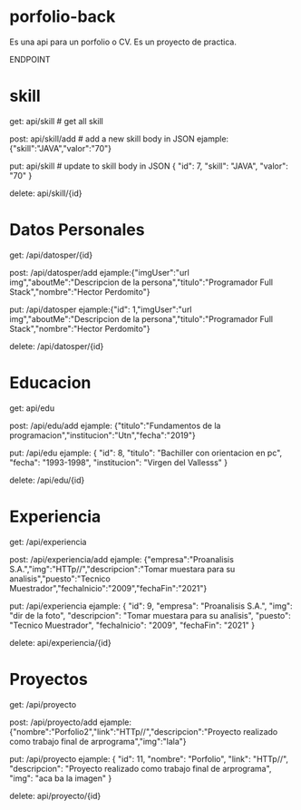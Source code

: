 # porfolio-back
Es una api para un porfolio o CV. Es un proyecto de practica.

ENDPOINT

# skill

get: api/skill # get all skill

post: api/skill/add # add a new skill
      body in JSON
      ejample:{"skill":"JAVA","valor":"70"}

put: api/skill # update to skill
       body in JSON
        {
        "id": 7,
        "skill": "JAVA",
        "valor": "70"
        }
        
 delete: api/skill/{id}
 
 # Datos Personales

get: /api/datosper/{id}
 
 post: /api/datosper/add ejample:{"imgUser":"url img","aboutMe":"Descripcion de la persona","titulo":"Programador Full Stack","nombre":"Hector Perdomito"}
 
 put: /api/datosper ejample:{"id": 1,"imgUser":"url img","aboutMe":"Descripcion de la persona","titulo":"Programador Full Stack","nombre":"Hector Perdomito"}
 
 delete: /api/datosper/{id}

# Educacion

get: api/edu

post: /api/edu/add ejample: {"titulo":"Fundamentos de la programacion","institucion":"Utn","fecha":"2019"}

put:  /api/edu ejample: {
        "id": 8,
        "titulo": "Bachiller con orientacion en pc",
        "fecha": "1993-1998",
        "institucion": "Virgen del Vallesss"
    }
    
delete: /api/edu/{id}


# Experiencia

get: /api/experiencia

post: /api/experiencia/add ejample: {"empresa":"Proanalisis S.A.","img":"HTTp//","descripcion":"Tomar muestara para su analisis","puesto":"Tecnico    Muestrador","fechaInicio":"2009","fechaFin":"2021"}

put: /api/experiencia  ejample: {
        "id": 9,
        "empresa": "Proanalisis S.A.",
        "img": "dir de la foto",
        "descripcion": "Tomar muestara para su analisis",
        "puesto": "Tecnico Muestrador",
        "fechaInicio": "2009",
        "fechaFin": "2021"
    }
    
 delete: api/experiencia/{id}
 
 # Proyectos
 
 get: /api/proyecto
 
 post: /api/proyecto/add ejample: {"nombre":"Porfolio2","link":"HTTp//","descripcion":"Proyecto realizado como trabajo final de arprograma","img":"lala"}
 
 put: /api/proyecto ejample: {
        "id": 11,
        "nombre": "Porfolio",
        "link": "HTTp//",
        "descripcion": "Proyecto realizado como trabajo final de arprograma",
        "img": "aca ba la imagen"
    }
    
delete: api/proyecto/{id}

